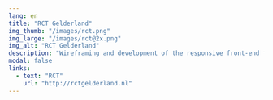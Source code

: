```yaml
---
lang: en
title: "RCT Gelderland"
img_thumb: "/images/rct.png"
img_large: "/images/rct@2x.png"
img_alt: "RCT Gelderland"
description: "Wireframing and development of the responsive front-end for RCT Gelderland (@[TG](http://tweedegolf.nl))."
modal: false
links:
  - text: "RCT"
    url: "http://rctgelderland.nl"
---
```

